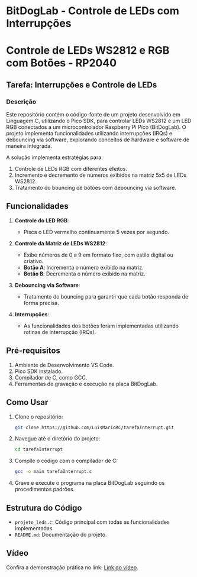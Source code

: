 # BitDogLab - Controle de LEDs com Interrupções


# Controle de LEDs WS2812 e RGB com Botões - RP2040

## Tarefa: Interrupções e Controle de LEDs

### Descrição

Este repositório contém o código-fonte de um projeto desenvolvido em Linguagem C, utilizando o Pico SDK, para controlar LEDs WS2812 e um LED RGB conectados a um microcontrolador Raspberry Pi Pico (BitDogLab). O projeto implementa funcionalidades utilizando interrupções (IRQs) e debouncing via software, explorando conceitos de hardware e software de maneira integrada.

A solução implementa estratégias para:  
1. Controle de LEDs RGB com diferentes efeitos.  
2. Incremento e decremento de números exibidos na matriz 5x5 de LEDs WS2812.  
3. Tratamento do bouncing de botões com debouncing via software.

## Funcionalidades

1. **Controle do LED RGB**:
   - Pisca o LED vermelho continuamente 5 vezes por segundo.

2. **Controle da Matriz de LEDs WS2812**:
   - Exibe números de 0 a 9 em formato fixo, com estilo digital ou criativo.  
   - **Botão A**: Incrementa o número exibido na matriz.  
   - **Botão B**: Decrementa o número exibido na matriz.  

3. **Debouncing via Software**:
   - Tratamento do bouncing para garantir que cada botão responda de forma precisa.

4. **Interrupções**:
   - As funcionalidades dos botões foram implementadas utilizando rotinas de interrupção (IRQs).

## Pré-requisitos

1. Ambiente de Desenvolvimento VS Code.  
2. Pico SDK instalado.  
3. Compilador de C, como GCC.  
4. Ferramentas de gravação e execução na placa BitDogLab.

## Como Usar

1. Clone o repositório:

    ```bash
    git clone https://github.com/LuisMarioRC/tarefaInterrupt.git
    ```

2. Navegue até o diretório do projeto:

    ```bash
    cd tarefaInterrupt
    ```

3. Compile o código com o compilador de C:

    ```bash
    gcc -o main tarefaInterrupt.c
    ```

4. Grave e execute o programa na placa BitDogLab seguindo os procedimentos padrões.

## Estrutura do Código

- `projeto_leds.c`: Código principal com todas as funcionalidades implementadas.
- `README.md`: Documentação do projeto.

## Vídeo

Confira a demonstração prática no link: [Link do vídeo](o).
